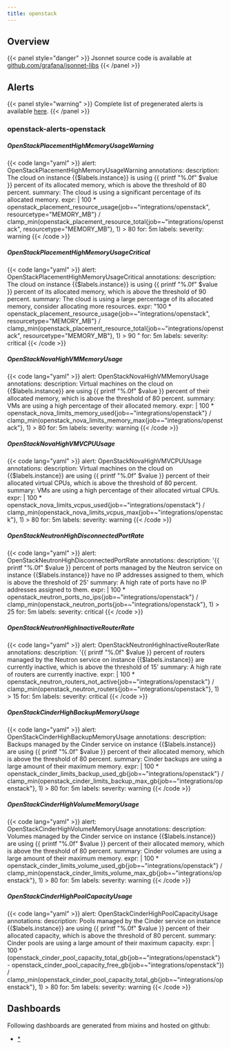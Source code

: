 ```yaml
---
title: openstack
---
```


## Overview



{{< panel style="danger" >}}
Jsonnet source code is available at [github.com/grafana/jsonnet-libs](https://github.com/grafana/jsonnet-libs/tree/master/openstack-mixin)
{{< /panel >}}

## Alerts

{{< panel style="warning" >}}
Complete list of pregenerated alerts is available [here](https://github.com/monitoring-mixins/website/blob/master/assets/openstack/alerts.yaml).
{{< /panel >}}

### openstack-alerts-openstack

##### OpenStackPlacementHighMemoryUsageWarning

{{< code lang="yaml" >}}
alert: OpenStackPlacementHighMemoryUsageWarning
annotations:
  description: The cloud on instance {{$labels.instance}} is using {{ printf "%.0f"
    $value }} percent of its allocated memory, which is above the threshold of 80
    percent.
  summary: The cloud is using a significant percentage of its allocated memory.
expr: |
  100 * openstack_placement_resource_usage{job=~"integrations/openstack", resourcetype="MEMORY_MB"} / clamp_min(openstack_placement_resource_total{job=~"integrations/openstack", resourcetype="MEMORY_MB"}, 1) > 80
for: 5m
labels:
  severity: warning
{{< /code >}}
 
##### OpenStackPlacementHighMemoryUsageCritical

{{< code lang="yaml" >}}
alert: OpenStackPlacementHighMemoryUsageCritical
annotations:
  description: The cloud on instance {{$labels.instance}} is using {{ printf "%.0f"
    $value }} percent of its allocated memory, which is above the threshold of 90
    percent.
  summary: The cloud is using a large percentage of its allocated memory, consider
    allocating more resources.
expr: "100 * openstack_placement_resource_usage{job=~\"integrations/openstack\", resourcetype=\"MEMORY_MB\"}
  / clamp_min(openstack_placement_resource_total{job=~\"integrations/openstack\",
  resourcetype=\"MEMORY_MB\"}, 1) > 90 
"
for: 5m
labels:
  severity: critical
{{< /code >}}
 
##### OpenStackNovaHighVMMemoryUsage

{{< code lang="yaml" >}}
alert: OpenStackNovaHighVMMemoryUsage
annotations:
  description: Virtual machines on the cloud on {{$labels.instance}} are using {{
    printf "%.0f" $value }} percent of their allocated memory, which is above the
    threshold of 80 percent.
  summary: VMs are using a high percentage of their allocated memory.
expr: |
  100 * openstack_nova_limits_memory_used{job=~"integrations/openstack"} / clamp_min(openstack_nova_limits_memory_max{job=~"integrations/openstack"}, 1) > 80
for: 5m
labels:
  severity: warning
{{< /code >}}
 
##### OpenStackNovaHighVMVCPUUsage

{{< code lang="yaml" >}}
alert: OpenStackNovaHighVMVCPUUsage
annotations:
  description: Virtual machines on the cloud on {{$labels.instance}} are using {{
    printf "%.0f" $value }} percent of their allocated virtual CPUs, which is above
    the threshold of 80 percent.
  summary: VMs are using a high percentage of their allocated virtual CPUs.
expr: |
  100 * openstack_nova_limits_vcpus_used{job=~"integrations/openstack"} / clamp_min(openstack_nova_limits_vcpus_max{job=~"integrations/openstack"}, 1) > 80
for: 5m
labels:
  severity: warning
{{< /code >}}
 
##### OpenStackNeutronHighDisconnectedPortRate

{{< code lang="yaml" >}}
alert: OpenStackNeutronHighDisconnectedPortRate
annotations:
  description: '{{ printf "%.0f" $value }} percent of ports managed by the Neutron
    service on instance {{$labels.instance}} have no IP addresses assigned to them,
    which is above the threshold of 25'
  summary: A high rate of ports have no IP addresses assigned to them.
expr: |
  100 * openstack_neutron_ports_no_ips{job=~"integrations/openstack"} / clamp_min(openstack_neutron_ports{job=~"integrations/openstack"}, 1) > 25
for: 5m
labels:
  severity: critical
{{< /code >}}
 
##### OpenStackNeutronHighInactiveRouterRate

{{< code lang="yaml" >}}
alert: OpenStackNeutronHighInactiveRouterRate
annotations:
  description: '{{ printf "%.0f" $value }} percent of routers managed by the Neutron
    service on instance {{$labels.instance}} are currently inactive, which is above
    the threshold of 15'
  summary: A high rate of routers are currently inactive.
expr: |
  100 * openstack_neutron_routers_not_active{job=~"integrations/openstack"} / clamp_min(openstack_neutron_routers{job=~"integrations/openstack"}, 1) > 15
for: 5m
labels:
  severity: critical
{{< /code >}}
 
##### OpenStackCinderHighBackupMemoryUsage

{{< code lang="yaml" >}}
alert: OpenStackCinderHighBackupMemoryUsage
annotations:
  description: Backups managed by the Cinder service on instance {{$labels.instance}}
    are using {{ printf "%.0f" $value }} percent of their allocated memory, which
    is above the threshold of 80 percent.
  summary: Cinder backups are using a large amount of their maximum memory.
expr: |
  100 * openstack_cinder_limits_backup_used_gb{job=~"integrations/openstack"} / clamp_min(openstack_cinder_limits_backup_max_gb{job=~"integrations/openstack"}, 1) > 80
for: 5m
labels:
  severity: warning
{{< /code >}}
 
##### OpenStackCinderHighVolumeMemoryUsage

{{< code lang="yaml" >}}
alert: OpenStackCinderHighVolumeMemoryUsage
annotations:
  description: Volumes managed by the Cinder service on instance {{$labels.instance}}
    are using {{ printf "%.0f" $value }} percent of their allocated memory, which
    is above the threshold of 80 percent.
  summary: Cinder volumes are using a large amount of their maximum memory.
expr: |
  100 * openstack_cinder_limits_volume_used_gb{job=~"integrations/openstack"} / clamp_min(openstack_cinder_limits_volume_max_gb{job=~"integrations/openstack"}, 1) > 80
for: 5m
labels:
  severity: warning
{{< /code >}}
 
##### OpenStackCinderHighPoolCapacityUsage

{{< code lang="yaml" >}}
alert: OpenStackCinderHighPoolCapacityUsage
annotations:
  description: Pools managed by the Cinder service on instance {{$labels.instance}}
    are using {{ printf "%.0f" $value }} percent of their allocated capacity, which
    is above the threshold of 80 percent.
  summary: Cinder pools are using a large amount of their maximum capacity.
expr: |
  100 * (openstack_cinder_pool_capacity_total_gb{job=~"integrations/openstack"} - openstack_cinder_pool_capacity_free_gb{job=~"integrations/openstack"}) / clamp_min(openstack_cinder_pool_capacity_total_gb{job=~"integrations/openstack"}, 1) > 80
for: 5m
labels:
  severity: warning
{{< /code >}}
 
## Dashboards
Following dashboards are generated from mixins and hosted on github:


- [*](https://github.com/monitoring-mixins/website/blob/master/assets/openstack/dashboards/*.json)
